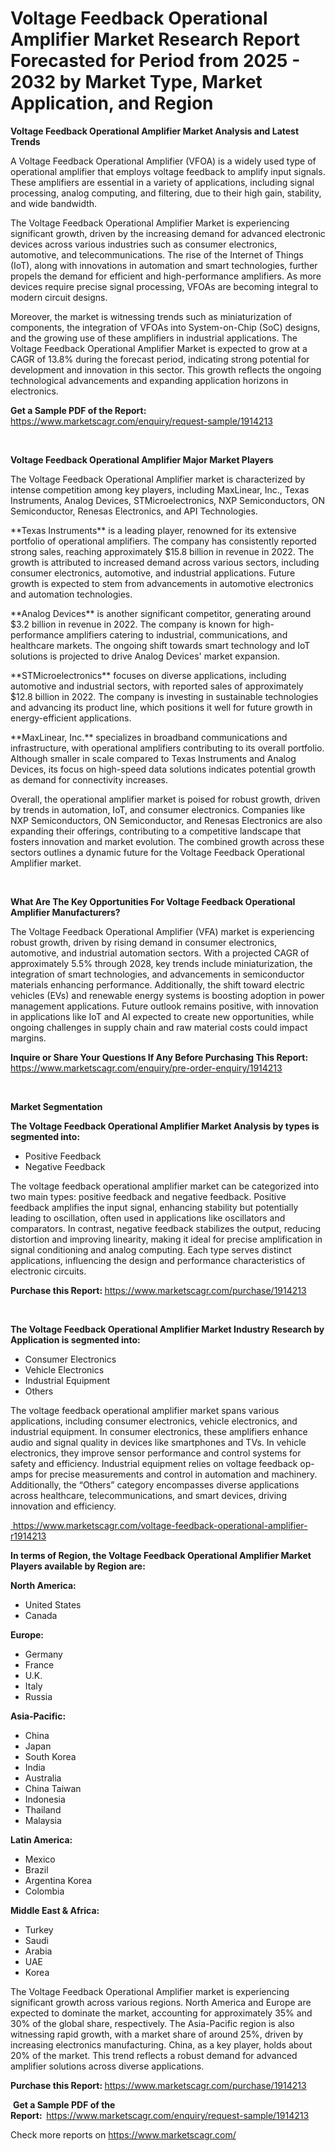 <p><h1>Voltage Feedback Operational Amplifier Market Research Report Forecasted for Period from 2025 -  2032 by Market Type, Market Application, and Region</h1></p><p><strong>Voltage Feedback Operational Amplifier Market Analysis and Latest Trends</strong></p>
<p><p>A Voltage Feedback Operational Amplifier (VFOA) is a widely used type of operational amplifier that employs voltage feedback to amplify input signals. These amplifiers are essential in a variety of applications, including signal processing, analog computing, and filtering, due to their high gain, stability, and wide bandwidth.</p><p>The Voltage Feedback Operational Amplifier Market is experiencing significant growth, driven by the increasing demand for advanced electronic devices across various industries such as consumer electronics, automotive, and telecommunications. The rise of the Internet of Things (IoT), along with innovations in automation and smart technologies, further propels the demand for efficient and high-performance amplifiers. As more devices require precise signal processing, VFOAs are becoming integral to modern circuit designs.</p><p>Moreover, the market is witnessing trends such as miniaturization of components, the integration of VFOAs into System-on-Chip (SoC) designs, and the growing use of these amplifiers in industrial applications. The Voltage Feedback Operational Amplifier Market is expected to grow at a CAGR of 13.8% during the forecast period, indicating strong potential for development and innovation in this sector. This growth reflects the ongoing technological advancements and expanding application horizons in electronics.</p></p>
<p><strong>Get a Sample PDF of the Report:&nbsp;</strong> <a href="https://www.marketscagr.com/enquiry/request-sample/1914213?utm_campaign=2241&utm_medium=2&utm_source=Github&utm_content=ia&utm_term=11022025&utm_id=voltage-feedback-operational-amplifier">https://www.marketscagr.com/enquiry/request-sample/1914213</a></p>
<p>&nbsp;</p>
<p><strong>Voltage Feedback Operational Amplifier Major Market Players</strong></p>
<p><p>The Voltage Feedback Operational Amplifier market is characterized by intense competition among key players, including MaxLinear, Inc., Texas Instruments, Analog Devices, STMicroelectronics, NXP Semiconductors, ON Semiconductor, Renesas Electronics, and API Technologies. </p><p>**Texas Instruments** is a leading player, renowned for its extensive portfolio of operational amplifiers. The company has consistently reported strong sales, reaching approximately $15.8 billion in revenue in 2022. The growth is attributed to increased demand across various sectors, including consumer electronics, automotive, and industrial applications. Future growth is expected to stem from advancements in automotive electronics and automation technologies.</p><p>**Analog Devices** is another significant competitor, generating around $3.2 billion in revenue in 2022. The company is known for high-performance amplifiers catering to industrial, communications, and healthcare markets. The ongoing shift towards smart technology and IoT solutions is projected to drive Analog Devices' market expansion.</p><p>**STMicroelectronics** focuses on diverse applications, including automotive and industrial sectors, with reported sales of approximately $12.8 billion in 2022. The company is investing in sustainable technologies and advancing its product line, which positions it well for future growth in energy-efficient applications.</p><p>**MaxLinear, Inc.** specializes in broadband communications and infrastructure, with operational amplifiers contributing to its overall portfolio. Although smaller in scale compared to Texas Instruments and Analog Devices, its focus on high-speed data solutions indicates potential growth as demand for connectivity increases.</p><p>Overall, the operational amplifier market is poised for robust growth, driven by trends in automation, IoT, and consumer electronics. Companies like NXP Semiconductors, ON Semiconductor, and Renesas Electronics are also expanding their offerings, contributing to a competitive landscape that fosters innovation and market evolution. The combined growth across these sectors outlines a dynamic future for the Voltage Feedback Operational Amplifier market.</p></p>
<p>&nbsp;</p>
<p><strong>What Are The Key Opportunities For Voltage Feedback Operational Amplifier Manufacturers?</strong></p>
<p><p>The Voltage Feedback Operational Amplifier (VFA) market is experiencing robust growth, driven by rising demand in consumer electronics, automotive, and industrial automation sectors. With a projected CAGR of approximately 5.5% through 2028, key trends include miniaturization, the integration of smart technologies, and advancements in semiconductor materials enhancing performance. Additionally, the shift toward electric vehicles (EVs) and renewable energy systems is boosting adoption in power management applications. Future outlook remains positive, with innovation in applications like IoT and AI expected to create new opportunities, while ongoing challenges in supply chain and raw material costs could impact margins.</p></p>
<p><strong>Inquire or Share Your Questions If Any Before Purchasing This Report:</strong> <a href="https://www.marketscagr.com/enquiry/pre-order-enquiry/1914213?utm_campaign=2241&utm_medium=2&utm_source=Github&utm_content=ia&utm_term=11022025&utm_id=voltage-feedback-operational-amplifier">https://www.marketscagr.com/enquiry/pre-order-enquiry/1914213</a></p>
<p>&nbsp;</p>
<p><strong>Market Segmentation</strong></p>
<p><strong>The Voltage Feedback Operational Amplifier Market Analysis by types is segmented into:</strong></p>
<p><ul><li>Positive Feedback</li><li>Negative Feedback</li></ul></p>
<p><p>The voltage feedback operational amplifier market can be categorized into two main types: positive feedback and negative feedback. Positive feedback amplifies the input signal, enhancing stability but potentially leading to oscillation, often used in applications like oscillators and comparators. In contrast, negative feedback stabilizes the output, reducing distortion and improving linearity, making it ideal for precise amplification in signal conditioning and analog computing. Each type serves distinct applications, influencing the design and performance characteristics of electronic circuits.</p></p>
<p><strong>Purchase this Report:&nbsp;</strong><a href="https://www.marketscagr.com/purchase/1914213?utm_campaign=2241&utm_medium=2&utm_source=Github&utm_content=ia&utm_term=11022025&utm_id=voltage-feedback-operational-amplifier">https://www.marketscagr.com/purchase/1914213</a></p>
<p>&nbsp;</p>
<p><strong>The Voltage Feedback Operational Amplifier Market Industry Research by Application is segmented into:</strong></p>
<p><ul><li>Consumer Electronics</li><li>Vehicle Electronics</li><li>Industrial Equipment</li><li>Others</li></ul></p>
<p><p>The voltage feedback operational amplifier market spans various applications, including consumer electronics, vehicle electronics, and industrial equipment. In consumer electronics, these amplifiers enhance audio and signal quality in devices like smartphones and TVs. In vehicle electronics, they improve sensor performance and control systems for safety and efficiency. Industrial equipment relies on voltage feedback op-amps for precise measurements and control in automation and machinery. Additionally, the “Others” category encompasses diverse applications across healthcare, telecommunications, and smart devices, driving innovation and efficiency.</p></p>
<p><a href="https://www.marketscagr.com/voltage-feedback-operational-amplifier-r1914213?utm_campaign=2241&utm_medium=2&utm_source=Github&utm_content=ia&utm_term=11022025&utm_id=voltage-feedback-operational-amplifier">&nbsp;https://www.marketscagr.com/voltage-feedback-operational-amplifier-r1914213</a></p>
<p><strong>In terms of Region, the Voltage Feedback Operational Amplifier Market Players available by Region are:</strong></p>
<p>
    <p> <strong> North America: </strong>
        <ul>
            <li>United States</li>
            <li>Canada</li>
        </ul>
        </p> 
    <p> <strong> Europe: </strong>
        <ul>
            <li>Germany</li>
            <li>France</li>
            <li>U.K.</li>
            <li>Italy</li>
            <li>Russia</li>
        </ul>
        </p> 
    <p> <strong> Asia-Pacific: </strong>
        <ul>
            <li>China</li>
            <li>Japan</li>
            <li>South Korea</li>
            <li>India</li>
            <li>Australia</li>
            <li>China Taiwan</li>
            <li>Indonesia</li>
            <li>Thailand</li>
            <li>Malaysia</li>
        </ul>
        </p> 
    <p> <strong> Latin America: </strong>
        <ul>
            <li>Mexico</li>
            <li>Brazil</li>
            <li>Argentina Korea</li>
            <li>Colombia</li>
        </ul>
        </p> 
    <p> <strong> Middle East & Africa: </strong>
        <ul>
            <li>Turkey</li>
            <li>Saudi</li>
            <li>Arabia</li>
            <li>UAE</li>
            <li>Korea</li>
        </ul>
    </p>
    </p>
<p><p>The Voltage Feedback Operational Amplifier market is experiencing significant growth across various regions. North America and Europe are expected to dominate the market, accounting for approximately 35% and 30% of the global share, respectively. The Asia-Pacific region is also witnessing rapid growth, with a market share of around 25%, driven by increasing electronics manufacturing. China, as a key player, holds about 20% of the market. This trend reflects a robust demand for advanced amplifier solutions across diverse applications.</p></p>
<p><strong>Purchase this Report: </strong><a href="https://www.marketscagr.com/purchase/1914213?utm_campaign=2241&utm_medium=2&utm_source=Github&utm_content=ia&utm_term=11022025&utm_id=voltage-feedback-operational-amplifier">https://www.marketscagr.com/purchase/1914213</a></p>
<p>&nbsp;<strong>Get a Sample PDF of the Report:&nbsp;&nbsp;</strong><a href="https://www.marketscagr.com/enquiry/request-sample/1914213?utm_campaign=2241&utm_medium=2&utm_source=Github&utm_content=ia&utm_term=11022025&utm_id=voltage-feedback-operational-amplifier">https://www.marketscagr.com/enquiry/request-sample/1914213</a></p>
<p><strong></strong></p>
<p>Check more reports on <a href="https://www.marketscagr.com/?utm_campaign=2241&utm_medium=2&utm_source=Github&utm_content=ia&utm_term=11022025&utm_id=voltage-feedback-operational-amplifier">https://www.marketscagr.com/</a></p>